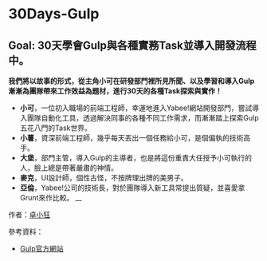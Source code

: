 # 30Days-Gulp

## Goal: 30天學會Gulp與各種實務Task並導入開發流程中。

**我們將以故事的形式，從主角小可在研發部門裡所見所聞、以及學習和導入Gulp漸漸為團隊帶來工作效益為題材，進行30天的各種Task探索與實作！**

- **小可**，一位初入職場的前端工程師，幸運地進入Yabee!網站開發部門，嘗試導入團隊自動化工具，透過解決同事的各種不同工作需求，而漸漸踏上探索Gulp五花八門的Task世界。
- **小薯**，資深前端工程師，幾乎每天丟出一個任務給小可，是個偏執的技術高手。
- **大堡**，部門主管，導入Gulp的主導者，也是將這份重責大任授予小可執行的人，臉上總是帶著嚴肅的神情。
- **麥克**，UI設計師，個性古怪，不按牌理出牌的美男子。
- **亞倫**，Yabee!公司的技術長，對於團隊導入新工具常提出質疑，並喜愛拿Grunt來作比較。
__

作者：[卓小狂][linkAuthor]

參考資料：
- [Gulp官方網站][linkGulpOfficial]

[linkGulpOfficial]: http://gulpjs.com/ "Gulp官方網站"
[linkAuthor]: http://aaronchuo.cc/ "AaronChuo"